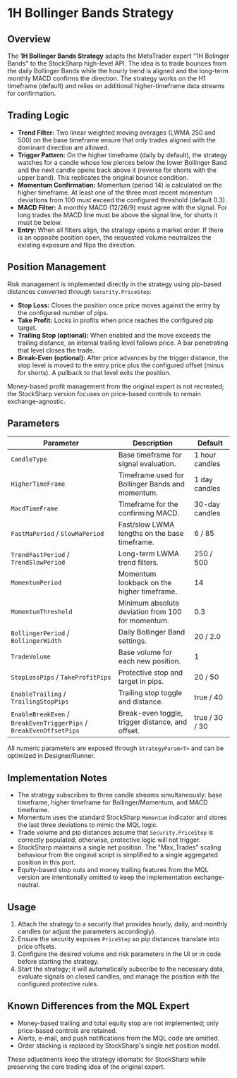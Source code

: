 # 1H Bollinger Bands Strategy

## Overview
The **1H Bollinger Bands Strategy** adapts the MetaTrader expert "1H Bolinger Bands" to the StockSharp high-level API. The idea is to trade bounces from the daily Bollinger Bands while the hourly trend is aligned and the long-term monthly MACD confirms the direction. The strategy works on the H1 timeframe (default) and relies on additional higher-timeframe data streams for confirmation.

## Trading Logic
- **Trend Filter:** Two linear weighted moving averages (LWMA 250 and 500) on the base timeframe ensure that only trades aligned with the dominant direction are allowed.
- **Trigger Pattern:** On the higher timeframe (daily by default), the strategy watches for a candle whose low pierces below the lower Bollinger Band and the next candle opens back above it (reverse for shorts with the upper band). This replicates the original bounce condition.
- **Momentum Confirmation:** Momentum (period 14) is calculated on the higher timeframe. At least one of the three most recent momentum deviations from 100 must exceed the configured threshold (default 0.3).
- **MACD Filter:** A monthly MACD (12/26/9) must agree with the signal. For long trades the MACD line must be above the signal line, for shorts it must be below.
- **Entry:** When all filters align, the strategy opens a market order. If there is an opposite position open, the requested volume neutralizes the existing exposure and flips the direction.

## Position Management
Risk management is implemented directly in the strategy using pip-based distances converted through `Security.PriceStep`:
- **Stop Loss:** Closes the position once price moves against the entry by the configured number of pips.
- **Take Profit:** Locks in profits when price reaches the configured pip target.
- **Trailing Stop (optional):** When enabled and the move exceeds the trailing distance, an internal trailing level follows price. A bar penetrating that level closes the trade.
- **Break-Even (optional):** After price advances by the trigger distance, the stop level is moved to the entry price plus the configured offset (minus for shorts). A pullback to that level exits the position.

Money-based profit management from the original expert is not recreated; the StockSharp version focuses on price-based controls to remain exchange-agnostic.

## Parameters
| Parameter | Description | Default |
|-----------|-------------|---------|
| `CandleType` | Base timeframe for signal evaluation. | 1 hour candles |
| `HigherTimeFrame` | Timeframe used for Bollinger Bands and momentum. | 1 day candles |
| `MacdTimeFrame` | Timeframe for the confirming MACD. | 30-day candles |
| `FastMaPeriod` / `SlowMaPeriod` | Fast/slow LWMA lengths on the base timeframe. | 6 / 85 |
| `TrendFastPeriod` / `TrendSlowPeriod` | Long-term LWMA trend filters. | 250 / 500 |
| `MomentumPeriod` | Momentum lookback on the higher timeframe. | 14 |
| `MomentumThreshold` | Minimum absolute deviation from 100 for momentum. | 0.3 |
| `BollingerPeriod` / `BollingerWidth` | Daily Bollinger Band settings. | 20 / 2.0 |
| `TradeVolume` | Base volume for each new position. | 1 |
| `StopLossPips` / `TakeProfitPips` | Protective stop and target in pips. | 20 / 50 |
| `EnableTrailing` / `TrailingStopPips` | Trailing stop toggle and distance. | true / 40 |
| `EnableBreakEven` / `BreakEvenTriggerPips` / `BreakEvenOffsetPips` | Break-even toggle, trigger distance, and offset. | true / 30 / 30 |

All numeric parameters are exposed through `StrategyParam<T>` and can be optimized in Designer/Runner.

## Implementation Notes
- The strategy subscribes to three candle streams simultaneously: base timeframe, higher timeframe for Bollinger/Momentum, and MACD timeframe.
- Momentum uses the standard StockSharp `Momentum` indicator and stores the last three deviations to mimic the MQL logic.
- Trade volume and pip distances assume that `Security.PriceStep` is correctly populated; otherwise, protective logic will not trigger.
- StockSharp maintains a single net position. The "Max_Trades" scaling behaviour from the original script is simplified to a single aggregated position in this port.
- Equity-based stop outs and money trailing features from the MQL version are intentionally omitted to keep the implementation exchange-neutral.

## Usage
1. Attach the strategy to a security that provides hourly, daily, and monthly candles (or adjust the parameters accordingly).
2. Ensure the security exposes `PriceStep` so pip distances translate into price offsets.
3. Configure the desired volume and risk parameters in the UI or in code before starting the strategy.
4. Start the strategy; it will automatically subscribe to the necessary data, evaluate signals on closed candles, and manage the position with the configured protective rules.

## Known Differences from the MQL Expert
- Money-based trailing and total equity stop are not implemented; only price-based controls are retained.
- Alerts, e-mail, and push notifications from the MQL code are omitted.
- Order stacking is replaced by StockSharp's single net position model.

These adjustments keep the strategy idiomatic for StockSharp while preserving the core trading idea of the original expert.
